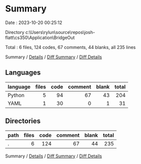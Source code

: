 # Summary

Date : 2023-10-20 00:25:12

Directory c:\\Users\\rylun\\source\\repos\\josh-flatt\\cs350\\Application\\BridgeOut

Total : 6 files,  124 codes, 67 comments, 44 blanks, all 235 lines

Summary / [Details](details.md) / [Diff Summary](diff.md) / [Diff Details](diff-details.md)

## Languages
| language | files | code | comment | blank | total |
| :--- | ---: | ---: | ---: | ---: | ---: |
| Python | 5 | 94 | 67 | 43 | 204 |
| YAML | 1 | 30 | 0 | 1 | 31 |

## Directories
| path | files | code | comment | blank | total |
| :--- | ---: | ---: | ---: | ---: | ---: |
| . | 6 | 124 | 67 | 44 | 235 |

Summary / [Details](details.md) / [Diff Summary](diff.md) / [Diff Details](diff-details.md)
